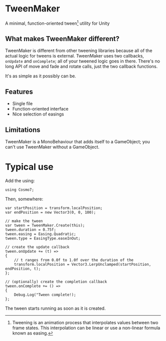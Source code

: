 # TweenMaker
A minimal, function-oriented tween[^1] utility for Unity

[^1]:Tweening is an animation process that interpolates values between two frame states. This interpolation can be linear or use a non-linear formula known as easing.

## What makes TweenMaker different?
TweenMaker is different from other tweening libraries because all of the actual logic for tweens is external. TweenMaker uses two callbacks, ```onUpdate``` and ```onComplete```; all of your tweened logic goes in there. There's no long API of move and fade and rotate calls, just the two callback functions. 

It's as simple as it possibly can be.

## Features
* Single file
* Function-oriented interface
* Nice selection of easings

## Limitations
TweenMaker is a MonoBehaviour that adds itself to a GameObject; you can't use TweenMaker without a GameObject.

# Typical use

Add the using:
```
using Cosmo7;
```

Then, somewhere:
```
var startPosition = transform.localPosition;
var endPosition = new Vector3(0, 0, 100);

// make the tween
var tween = TweenMaker.Create(this);
tween.duration = 0.75f;
tween.easing = Easing.Quadratic;
tween.type = EasingType.easeInOut;

// create the update callback
tween.onUpdate += (t) =>
{
	// t ranges from 0.0f to 1.0f over the duration of the 
	transform.localPosition = Vector3.LerpUnclamped(startPosition, endPosition, t);
};

// (optionally) create the completion callback
tween.onComplete += () =>
{
	Debug.Log("Tween complete!);
};
```
The tween starts running as soon as it is created.
